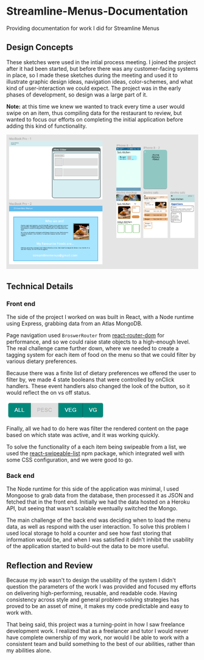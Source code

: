 # Streamline-Menus-Documentation
Providing documentation for work I did for Streamline Menus

## Design Concepts

These sketches were used in the intial process meeting. I joined the project after it had been started, but before there was any customer-facing systems in place, so I made these sketches during the meeting and used it to illustrate graphic design ideas, navigation ideas, color-schemes, and what kind of user-interaction we could expect. The project was in the early phases of development, so design was a large part of it.

**Note:** at this time we knew we wanted to track every time a user would swipe on an item, thus compiling data for the restaurant to review, but wanted to focus our efforts on completing the initial application before adding this kind of functionality.

![some graphic design elements](https://github.com/devinlizardi/Streamline-Menus-Documentation/blob/main/assets/Screenshot%202022-08-25%20133638.png)

## Technical Details

### Front end
The side of the project I worked on was built in React, with a Node runtime using Express, grabbing data from an Atlas MongoDB.

Page navigation used `BroswerRouter` from [react-router-dom](https://v5.reactrouter.com/web/guides/quick-start) for performance, and so we could raise state objects to a high-enough level. The real challenge came further down, where we needed to create a tagging system for each item of food on the menu so that we could filter by various dietary preferences.

Because there was a finite list of dietary preferences we offered the user to filter by, we made 4 state booleans that were controlled by onClick handlers. These event handlers also changed the look of the button, so it would reflect the on vs off status.

![Image of filter buttons](https://github.com/devinlizardi/Streamline-Menus-Documentation/blob/main/assets/Screenshot%202022-08-26%20111620.png)

Finally, all we had to do here was filter the rendered content on the page based on which state was active, and it was working quickly.

To solve the functionality of a each item being swipeable from a list, we used the [react-swipeable-list](https://www.npmjs.com/package/react-swipeable-list) npm package, which integrated well with some CSS configuration, and we were good to go.

### Back end
The Node runtime for this side of the application was minimal, I used Mongoose to grab data from the database, then processed it as JSON and fetched that in the front end. Initially we had the data hosted on a Heroku API, but seeing that wasn't scalable eventually switched the Mongo.

The main challenge of the back end was deciding when to load the menu data, as well as respond with the user interaction. To solve this problem I used local storage to hold a counter and see how fast storing that information would be, and when I was satisfied it didn't inhibit the usability of the application started to build-out the data to be more useful.

## Reflection and Review
Because my job wasn't to design the usability of the system I didn't question the parameters of the work I was provided and focused my efforts on delivering high-performing, reusable, and readable code. Having consistency across style and general problem-solving strategies has proved to be an asset of mine, it makes my code predictable and easy to work with.

That being said, this project was a turning-point in how I saw freelance development work. I realized that as a freelancer and tutor I would never have complete ownership of my work, nor would I be able to work with a consistent team and build something to the best of our abilities, rather than my abilities alone.
